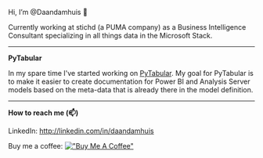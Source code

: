 Hi, I’m @Daandamhuis 👋

Currently working at stichd (a PUMA company) as a Business Intelligence Consultant specializing in all things data in the Microsoft Stack. 

---

**PyTabular**

In my spare time I've started working on [PyTabular](https://github.com/Curts0/PyTabular). My goal for PyTabular is to make it easier to create documentation for Power BI and Analysis Server models based on the meta-data that is already there in the model definition. 

---

**How to reach me (📫)**

LinkedIn: http://linkedin.com/in/daandamhuis

Buy me a coffee: [!["Buy Me A Coffee"](https://www.buymeacoffee.com/assets/img/custom_images/orange_img.png)](https://www.buymeacoffee.com/daandamhuis)

<!---
Daandamhuis/Daandamhuis is a ✨ special ✨ repository because its `README.md` (this file) appears on your GitHub profile.
You can click the Preview link to take a look at your changes.
--->
